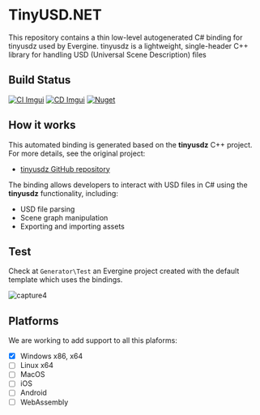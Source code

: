# TinyUSD.NET

This repository contains a thin low-level autogenerated C# binding for tinyusdz used by Evergine.
tinyusdz is a lightweight, single-header C++ library for handling USD (Universal Scene Description) files

## Build Status

[![CI Imgui](https://github.com/EvergineTeam/ImGui.Net/actions/workflows/ci-imgui.yml/badge.svg)](https://github.com/EvergineTeam/ImGui.Net/actions/workflows/ci-imgui.yml)
[![CD Imgui](https://github.com/EvergineTeam/ImGui.Net/actions/workflows/cd-imgui.yml/badge.svg)](https://github.com/EvergineTeam/ImGui.Net/actions/workflows/cd-imgui.yml)
[![Nuget](https://img.shields.io/nuget/v/Evergine.Bindings.Imgui?logo=nuget)](https://www.nuget.org/packages/Evergine.Bindings.Imgui)

## How it works

This automated binding is generated based on the **tinyusdz** C++ project. For more details, see the original project:

- [tinyusdz GitHub repository](https://github.com/lighttransport/tinyusdz)

The binding allows developers to interact with USD files in C# using the **tinyusdz** functionality, including:

- USD file parsing
- Scene graph manipulation
- Exporting and importing assets

## Test

Check at `Generator\Test` an Evergine project created with the default template which uses the bindings.

![capture4](https://user-images.githubusercontent.com/1783366/177344683-a5d7a2c0-7afa-4cb5-ab15-cc54c9dcc24c.png)

## Platforms
We are working to add support to all this plaforms:

- [x] Windows x86, x64
- [ ] Linux x64
- [ ] MacOS
- [ ] iOS
- [ ] Android
- [ ] WebAssembly
